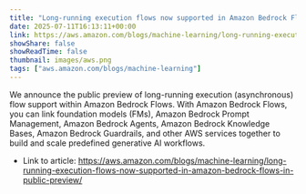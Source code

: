 ```yaml
---
title: "Long-running execution flows now supported in Amazon Bedrock Flows in public preview"
date: 2025-07-11T16:13:11+00:00
link: https://aws.amazon.com/blogs/machine-learning/long-running-execution-flows-now-supported-in-amazon-bedrock-flows-in-public-preview/
showShare: false
showReadTime: false
thumbnail: images/aws.png
tags: ["aws.amazon.com/blogs/machine-learning"]
---
```

We announce the public preview of long-running execution (asynchronous) flow support within Amazon Bedrock Flows. With Amazon Bedrock Flows, you can link foundation models (FMs), Amazon Bedrock Prompt Management, Amazon Bedrock Agents, Amazon Bedrock Knowledge Bases, Amazon Bedrock Guardrails, and other AWS services together to build and scale predefined generative AI workflows.

- Link to article: https://aws.amazon.com/blogs/machine-learning/long-running-execution-flows-now-supported-in-amazon-bedrock-flows-in-public-preview/